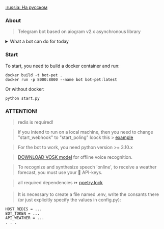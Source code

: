 
[:russia: На русском](README.md)
### About

>Telegram bot based on aiogram v2.x asynchronous library 


<details>
 <summary>What a bot can do for today</summary>
<ul>
  <li>Notify about weather :heavy_check_mark:</li>
  <li>Remind me to do something :heavy_check_mark:</li>
  <li>Save passwords :heavy_check_mark:</li>
  <li>Which days are "good" for a haircut :heavy_check_mark:</li>
  <li>Get a horoscope :heavy_check_mark:</li>
</ul>
</details>


### Start
To start, you need to build a docker container and run:
```
docker build -t bot-pet .
docker run -p 8000:8000 --name bot bot-pet:latest 
```
Or without docker:
```
python start.py
```
### ATTENTION!
> redis is required!

> if you intend to run on a local machine, then you need to change "start_webhook" to "start_poling" loock this > [example](https://github.com/bbt-t/call-support/blob/master/start.py)

> For the bot to work, you need python version >= 3.10.x

> [DOWNLOAD VOSK model](https://alphacephei.com/vosk/models) for offline voice recognition.

> To recognize and synthesize speech 'online', to receive a weather forecast, you must use your :key: API-keys. 

> all required dependencies :fast_forward: [poetry.lock](https://github.com/bbt-t/bot-pet-project/blob/master/poetry.lock)

> It is necessary to create a file named .env, write the consants there (or just explicitly specify the values in config.py):
```
HOST_REDIS = ...
BOT_TOKEN = ...
API_WEATHER = ...
. . .
``` 
